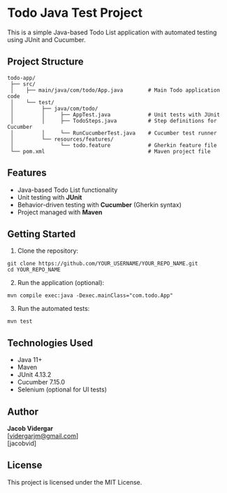 
# Todo Java Test Project

This is a simple Java-based Todo List application with automated testing using JUnit and Cucumber.

## Project Structure

```
todo-app/
 ├── src/
 │    ├── main/java/com/todo/App.java        # Main Todo application code
 │    └── test/
 │         ├── java/com/todo/
 │         │     ├── AppTest.java            # Unit tests with JUnit
 │         │     ├── TodoSteps.java          # Step definitions for Cucumber
 │         │     └── RunCucumberTest.java    # Cucumber test runner
 │         └── resources/features/
 │               └── todo.feature            # Gherkin feature file
 └── pom.xml                                 # Maven project file
```

## Features
- Java-based Todo List functionality
- Unit testing with **JUnit**
- Behavior-driven testing with **Cucumber** (Gherkin syntax)
- Project managed with **Maven**

## Getting Started

1. Clone the repository:
```
git clone https://github.com/YOUR_USERNAME/YOUR_REPO_NAME.git
cd YOUR_REPO_NAME
```

2. Run the application (optional):
```
mvn compile exec:java -Dexec.mainClass="com.todo.App"
```

3. Run the automated tests:
```
mvn test
```

## Technologies Used
- Java 11+
- Maven
- JUnit 4.13.2
- Cucumber 7.15.0
- Selenium (optional for UI tests)

## Author
**Jacob Vidergar**  
[vidergarjm@gmail.com]  
[jacobvid]

## License
This project is licensed under the MIT License.
